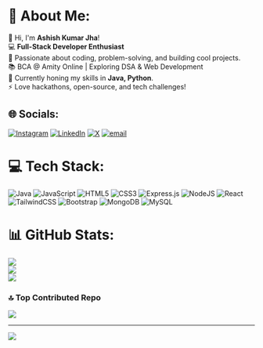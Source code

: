 # 💫 About Me:
👋 Hi, I'm **Ashish Kumar Jha**!  <br>💻 **Full-Stack Developer Enthusiast**  <br>🚀 Passionate about coding, problem-solving, and building cool projects.  <br>📚 BCA @ Amity Online | Exploring DSA & Web Development  <br>🎯 Currently honing my skills in **Java, Python**.  <br>⚡ Love hackathons, open-source, and tech challenges!


## 🌐 Socials:
[![Instagram](https://img.shields.io/badge/Instagram-%23E4405F.svg?logo=Instagram&logoColor=white)](https://instagram.com/ashishjha.13) [![LinkedIn](https://img.shields.io/badge/LinkedIn-%230077B5.svg?logo=linkedin&logoColor=white)](https://linkedin.com/in/ashishjha13) [![X](https://img.shields.io/badge/X-black.svg?logo=X&logoColor=white)](https://x.com/aashishjha01) [![email](https://img.shields.io/badge/Email-D14836?logo=gmail&logoColor=white)](mailto:ashishjha1304@gmail.com) 

# 💻 Tech Stack:
![Java](https://img.shields.io/badge/java-%23ED8B00.svg?style=for-the-badge&logo=openjdk&logoColor=white) ![JavaScript](https://img.shields.io/badge/javascript-%23323330.svg?style=for-the-badge&logo=javascript&logoColor=%23F7DF1E) ![HTML5](https://img.shields.io/badge/html5-%23E34F26.svg?style=for-the-badge&logo=html5&logoColor=white) ![CSS3](https://img.shields.io/badge/css3-%231572B6.svg?style=for-the-badge&logo=css3&logoColor=white) ![Express.js](https://img.shields.io/badge/express.js-%23404d59.svg?style=for-the-badge&logo=express&logoColor=%2361DAFB) ![NodeJS](https://img.shields.io/badge/node.js-6DA55F?style=for-the-badge&logo=node.js&logoColor=white) ![React](https://img.shields.io/badge/react-%2320232a.svg?style=for-the-badge&logo=react&logoColor=%2361DAFB) ![TailwindCSS](https://img.shields.io/badge/tailwindcss-%2338B2AC.svg?style=for-the-badge&logo=tailwind-css&logoColor=white) ![Bootstrap](https://img.shields.io/badge/bootstrap-%238511FA.svg?style=for-the-badge&logo=bootstrap&logoColor=white) ![MongoDB](https://img.shields.io/badge/MongoDB-%234ea94b.svg?style=for-the-badge&logo=mongodb&logoColor=white) ![MySQL](https://img.shields.io/badge/mysql-4479A1.svg?style=for-the-badge&logo=mysql&logoColor=white)
# 📊 GitHub Stats:
![](https://github-readme-stats.vercel.app/api?username=Ashishjha013&theme=dark&hide_border=false&include_all_commits=false&count_private=false)<br/>
![](https://nirzak-streak-stats.vercel.app/?user=Ashishjha013&theme=dark&hide_border=false)<br/>
![](https://github-readme-stats.vercel.app/api/top-langs/?username=Ashishjha013&theme=dark&hide_border=false&include_all_commits=false&count_private=false&layout=compact)

### 🔝 Top Contributed Repo
![](https://github-contributor-stats.vercel.app/api?username=Ashishjha013&limit=5&theme=dark&combine_all_yearly_contributions=true)

---
[![](https://visitcount.itsvg.in/api?id=Ashishjha013&icon=0&color=0)](https://visitcount.itsvg.in)

<!-- Proudly created with GPRM ( https://gprm.itsvg.in ) -->
